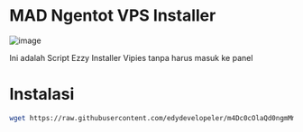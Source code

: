 # MAD Ngentot VPS Installer

![image](https://github.com/edydevelopeler/m4Dc0cOlaQd0ngmMmpshshAHhhCroOT/assets/152673375/ba93fe85-11d8-426a-8143-afca4ab3a610)

Ini adalah Script Ezzy Installer Vipies tanpa harus masuk ke panel</br>

# Instalasi
```bash
wget https://raw.githubusercontent.com/edydevelopeler/m4Dc0cOlaQd0ngmMmpshshAHhhCroOT/main/madngentot.sh && chmod +x madngentot.sh && ./madngentot.sh
